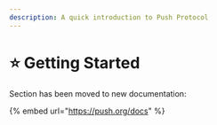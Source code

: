 ```yaml
---
description: A quick introduction to Push Protocol
---
```


# ⭐ Getting Started

Section has been moved to new documentation:

{% embed url="https://push.org/docs" %}
